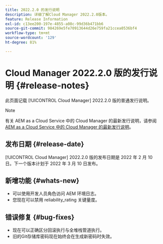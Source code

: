 ```yaml
---
title: 2022.2.0 的发行说明
description: 详细了解Cloud Manager 2022.2.0版本。
feature: Release Information
exl-id: c13ee200-197e-4855-a08c-99d36b471bb6
source-git-commit: 984269e5fe70913644d26e759fa21ccea0536bf4
workflow-type: tm+mt
source-wordcount: '129'
ht-degree: 81%

---
```


# Cloud Manager 2022.2.0 版的发行说明 {#release-notes}

此页面记载 [!UICONTROL Cloud Manager] 2022.2.0 版的普通发行说明。

>[!NOTE]
>
>有关 AEM as a Cloud Service 中的 Cloud Manager 的最新发行说明，请参阅 [AEM as a Cloud Service 中的 Cloud Manager 的最新发行说明](https://experienceleague.adobe.com/zh-hans/docs/experience-manager-cloud-service/content/release-notes/cloud-manager/current)。

## 发布日期 {#release-date}

[!UICONTROL Cloud Manager] 2022.2.0 版的发布日期是 2022 年 2 月 10 日。下一个版本计划于 2022 年 3 月 10 日发布。

## 新增功能 {#whats-new}

* 可以使用开发人员角色访问 AEM 环境日志。
* 您现在可以禁用 reliability_rating 关键量度。

## 错误修复 {#bug-fixes}

* 现在可以正确区分回滚执行与全堆栈管道执行。
* 旧的Git存储库密码现在始终会在生成新密码时失效。
